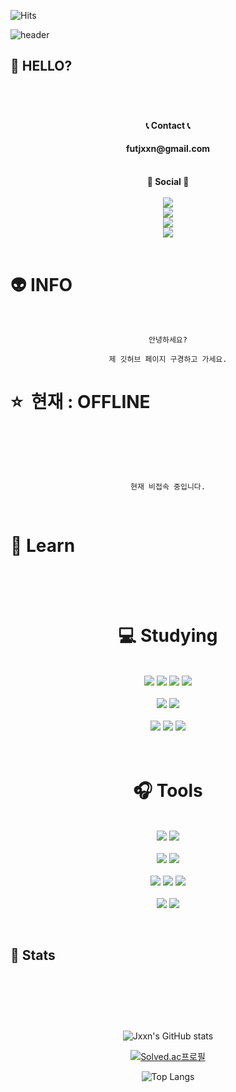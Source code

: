 <!-- 방문자 수 -->

![Hits](https://hits.seeyoufarm.com/api/count/incr/badge.svg?url=https%3A%2F%2Fgithub.com%2Fjxxn92&count_bg=%23CB3F7C&title_bg=%23555555&icon=smugmug.svg&icon_color=%23CB3F7C&title=Visitors&edge_flat=false)

<!-- 깃허브 페이지 헤드 꾸미기 -->

![header](https://capsule-render.vercel.app/api?type=waving&color=gradient&height=350&section=header&text=Jxxn's%20GitHub%20&fontAlign=50&fontAlignY=40&desc=Welcome%20&descAlign=75&descAlignY=50&animation=twinkling&fontSize=70)

<!-- 처음 페이지 -->

## 👻 HELLO? <br><br>

<p>
<br>
    <div align="center">
        <strong> 📞 Contact 📞 </strong>
        <br>
        <h4><strong> futjxxn@gmail.com </strong></h4>
        <br>
        <strong> 📣 Social 📣 </strong>
        <br><br>
        <a href="https://velog.io/@jxxn92/posts" target="_blank"><img src="https://img.shields.io/badge/BLOG-CB3F7C?style=flat&logo=Ameba&logoColor=white"/></a>
        <br>
        <a href="https://jxxn92.tistory.com/" target="_blank"><img src="https://img.shields.io/badge/Tistory-000000?style=flat&logo=Tistory&logoColor=white"/></a>
        <br>
        <a href="https://www.instagram.com/" target="_blank"><img src="https://img.shields.io/badge/Instagram-E4405F?style=flat&logo=instagram&logoColor=white"/></a>
        <br>
        <a href="https://discord.gg/" target="_blank"><img src="https://img.shields.io/badge/Discord Server-5865F2?style=flat&logo=discord&logoColor=white"/></a>   
    </div>
    <br>
</p>

<!-- 정보 -->

# 👽 INFO

<p>
<br>
<div align="center">

```
안녕하세요?

제 깃허브 페이지 구경하고 가세요.

```

</div>
</p>

<!-- 상태 -->

# ⭐&nbsp; 현재 : OFFLINE <br><br>

<br>

<div align="center">

```

현재 비접속 중입니다.

```

</div>

<br>

<!-- 공부 -->

# 📗 Learn <br><br>

<div align="center">

<!--
<img src = "https://img.shields.io/badge/-C-black?style=flat&logo=c%2B%2B" style="height : auto; margin-left : 2px; margin-right : 2px;"/>
-->
<p>
    <h1><strong><br> 💻 Studying <br></strong></h1>
    <br>
    <img src="https://img.shields.io/badge/C-A8B9CC?style=flat&logo=C&logoColor=white"/>
    <img src="https://img.shields.io/badge/C++-00599C?style=flat&logo=cplusplus&logoColor=white"/>
    <img src="https://img.shields.io/badge/Python-3776AB?style=flat&logo=python&logoColor=white"/>
    <img src="https://img.shields.io/badge/Java-007396?style=flat&logo=java&logoColor=white"/>
    <br><br>
    <img src="https://img.shields.io/badge/HTML-E34F26?style=flat&logo=html5&logoColor=white"/>
    <img src="https://img.shields.io/badge/BootStrap-7952B3?style=flat&logo=bootstrap&logoColor=white"/>
    <br><br>
    <img src="https://img.shields.io/badge/MariaDB-003545?style=flat&logo=mariadb&logoColor=white"/>
    <img src="https://img.shields.io/badge/MYSQL-4479A1?style=flat&logo=mysql&logoColor=white"/>
    <img src="https://img.shields.io/badge/PostgreSQL-4169E1?style=flat&logo=postgresql&logoColor=white"/>

</p>

<p>
    <h1><strong><br> 🎧 Tools <br></strong></h1>
    <br>
    <img src="https://img.shields.io/badge/VScode-007ACC?style=flat&logo=visualstudiocode&logoColor=white"/>
    <img src="https://img.shields.io/badge/intellij idea-000000?style=flat&logo=intellijidea&logoColor=white"/>
    <br><br>
    <img src="https://img.shields.io/badge/Spring Boot-6DB33F?style=flat&logo=springboot&logoColor=white"/>
    <img src="https://img.shields.io/badge/Spring Security-6DB33F?style=flat&logo=springsecurity&logoColor=white"/>
    <br><br>
    <img src="https://img.shields.io/badge/postman-FF6C37?style=flat&logo=postman&logoColor=white"/>
    <img src="https://img.shields.io/badge/Jupyter-F37626?style=flat&logo=jupyter&logoColor=white"/>
    <img src="https://img.shields.io/badge/VMware-607078?style=flat&logo=vmware&logoColor=white"/>
    <br><br>
    <img src="https://img.shields.io/badge/GitHub-181717?style=flat&logo=github&logoColor=white"/>
    <img src="https://img.shields.io/badge/Git-F05032?style=flat&logo=git&logoColor=white"/>
    
</p>

<!-- <p>
    <code>
    	<img height="20"
        src="https://upload.wikimedia.org/wikipedia/commons/thumb/f/fb/Adobe_Illustrator_CC_icon.svg/1200px-Adobe_Illustrator_CC_icon.svg.png"
        style="max-width: 100%;">
     </code>
</p> -->

</div>

<br>

<!-- 상태 -->

## 👺 Stats <br><br>

<p>
<div align="center">
<br><br><br>

![Jxxn's GitHub stats](https://github-readme-stats.vercel.app/api?username=jxxn92&show_icons=true&theme=noctis_minimus)
<br>

<!-- ![Leetcode Stats](https://leetcode.card.workers.dev/?username=jxxn)
<br> -->

[![Solved.ac프로필](http://mazassumnida.wtf/api/v2/generate_badge?boj=jxxn)](https://solved.ac/jxxn)
<br>

![Top Langs](https://github-readme-stats.vercel.app/api/top-langs/?username=jxxn92&layout=compact)
<br>

</div>
</p>

<!-- <details>
  <summary> 🎁 </summary>

  # 깜짝선물

</details> -->
